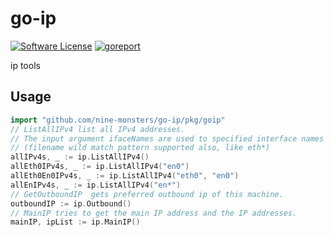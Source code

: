 # go-ip
[![Software License](https://img.shields.io/badge/License-MIT-orange.svg?style=flat-square)](https://github.com/nine-monsters/go-ip/blob/master/LICENSE)
[![goreport](https://www.goreportcard.com/badge/github.com/nine-monsters/go-ip)](https://www.goreportcard.com/report/github.com/nine-monsters/go-ip)

ip tools

## Usage

```go
import "github.com/nine-monsters/go-ip/pkg/goip"
// ListAllIPv4 list all IPv4 addresses.
// The input argument ifaceNames are used to specified interface names
// (filename wild match pattern supported also, like eth*)
allIPv4s, _ := ip.ListAllIPv4()
allEth0IPv4s, _ := ip.ListAllIPv4("en0")
allEth0En0IPv4s, _ := ip.ListAllIPv4("eth0", "en0")
allEnIPv4s, _ := ip.ListAllIPv4("en*")
// GetOutboundIP  gets preferred outbound ip of this machine.
outboundIP := ip.Outbound()
// MainIP tries to get the main IP address and the IP addresses.
mainIP, ipList := ip.MainIP()
```
